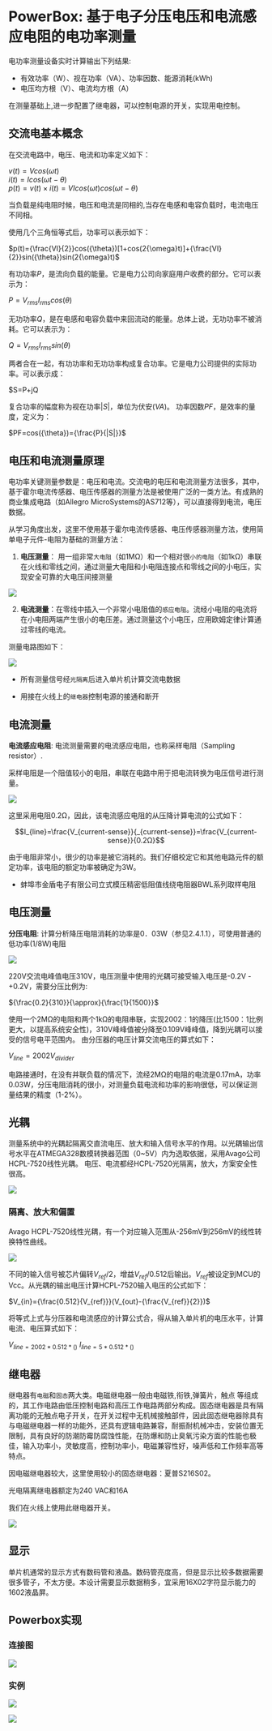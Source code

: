 # PowerBox: 基于电子分压电压和电流感应电阻的电功率测量

电功率测量设备实时计算输出下列结果:

*	有效功率（W）、视在功率（VA）、功率因数、能源消耗(kWh)
*	电压均方根（V）、电流均方根（A）  

在测量基础上,进一步配置了继电器，可以控制电源的开关，实现用电控制。

## 交流电基本概念

在交流电路中，电压、电流和功率定义如下：

$v(t)=Vcos({\omega}t)$	 
$i(t)=Icos({\omega}t-\theta)$	 
$p(t)=v(t){\times}i(t)=VIcos({\omega}t)cos({\omega}t-\theta)$	 

当负载是纯电阻时候，电压和电流是同相的,当存在电感和电容负载时，电流电压不同相。

使用几个三角恒等式后，功率可以表示如下：

$p(t)={\frac{VI}{2}}cos({\theta})[1+cos(2{\omega}t)]+{\frac{VI}{2}}sin({\theta})sin(2{\omega}t)$	

有功功率$P$，是流向负载的能量。它是电力公司向家庭用户收费的部分。它可以表示为：

$P=V_{rms}I_{rms}cos({\theta})$
 
无功功率$Q$，是在电感和电容负载中来回流动的能量。总体上说，无功功率不被消耗。它可以表示为：

$Q=V_{rms}I_{rms}sin({\theta})$

两者合在一起，有功功率和无功功率构成复合功率。它是电力公司提供的实际功率。可以表示成：
 
$S=P+jQ 

复合功率的幅度称为视在功率$|S|$，单位为伏安($VA$)。
功率因数$PF$，是效率的量度，定义为：
 
$PF=cos({\theta})={\frac{P}{|S|}}$

## 电压和电流测量原理

电功率关键测量参数是：电压和电流。交流电的电压和电流测量方法很多，其中，基于霍尔电流传感器、电压传感器的测量方法是被使用广泛的一类方法。有成熟的商业集成电路（如Allegro MicroSystems的AS712等），可以直接得到电流，电压数据。

从学习角度出发，这里不使用基于霍尔电流传感器、电压传感器测量方法，使用简单电子元件-电阻为基础的测量方法：

1. **电压测量**： 用一组非常`大电阻`（如1MΩ）和一个相对很`小的电阻`（如1kΩ）串联在火线和零线之间，通过测量大电阻和小电阻连接点和零线之间的小电压，实现安全可靠的大电压间接测量

 ![](img/volage.jpg)

2. **电流测量**：在零线中插入一个非常小电阻值的`感应电阻`。流经小电阻的电流将在小电阻两端产生很小的电压差。通过测量这个小电压，应用欧姆定律计算通过零线的电流。

测量电路图如下：

![](img/powbox_layout_1.jpg)

* 所有测量信号经`光隔离`后进入单片机计算交流电数据

* 用接在火线上的`继电器`控制电源的接通和断开

## 电流测量

**电流感应电阻**: 电流测量需要的电流感应电阻，也称采样电阻（Sampling resistor）.

采样电阻是一个阻值较小的电阻，串联在电路中用于把电流转换为电压信号进行测量。

![](img/sampling_resistor.jpg)

这里采用电阻0.2Ω，因此，该电流感应电阻的从压降计算电流的公式如下： 

$$I_{line}=\frac{V_{current-sense}}{_{current-sense}}=\frac{V_{current-sense}}{0.2Ω}$$

由于电阻非常小，很少的功率是被它消耗的。我们仔细校定它和其他电路元件的额定功率，该电阻的额定功率被确定为3W。

* 蚌埠市金盾电子有限公司立式模压精密低阻值线绕电阻器BWL系列取样电阻

## 电压测量

**分压电阻**: 计算分析降压电阻消耗的功率是0．03W（参见2.4.1.1），可使用普通的低功率(1/8W)电阻

![](img/resisitor.jpg)

220V交流电峰值电压310V，电压测量中使用的光耦可接受输入电压是-0.2V - +0.2V，需要分压比例为: 
                 
${\frac{0.2}{310}}{\approx}{\frac{1}{1500}}$

使用一个2MΩ的电阻和两个1kΩ的电阻串联，实现2002：1的降压(比1500：1比例更大，以提高系统安全性)，310V峰峰值被分降至0.109V峰峰值，降到光耦可以接受的信号电平范围内。
由分压器的电压计算交流电压的算式如下：

$V_{line}=2002V_{divider}$

电路接通时，在没有并联负载的情况下，流经2MΩ的电阻的电流是0.17mA，功率0.03W，分压电阻消耗的很小，对测量负载电流和功率的影响很低，可以保证测量结果的精度（1-2%）。

## 光耦

测量系统中的光耦起隔离交直流电压、放大和输入信号水平的作用。以光耦输出信号水平在ATMEGA328数模转换器范围（0~5V）内为选取依据，采用Avago公司HCPL-7520线性光耦。
电压、电流都经HCPL-7520光隔离，放大，方案安全性很高。

![](img/HCPL-7520.jpg)

### 隔离、放大和偏置

Avago HCPL-7520线性光耦，有一个对应输入范围从-256mV到256mV的线性转换特性曲线。

![](img/powerbox_curve.jpg)

不同的输入信号被芯片偏转$V_{ref}/2$，增益$V_{ref}/0.512$后输出。$V_{ref}$被设定到MCU的Vcc。从光耦的输出电压计算HCPL-7520输入电压的公式如下：

$V_{in}={\frac{0.512}{V_{ref}}}(V_{out}-{\frac{V_{ref}}{2}})$

将等式上式与分压器和电流感应的计算公式合，得从输入单片机的电压水平，计算电流、电压算式如下：

$V_{line=2002*0.512*()}$
$I_{line=5*0.512*()}$

## 继电器

继电器有`电磁`和`固态`两大类。电磁继电器一般由电磁铁,衔铁,弹簧片，触点 等组成的，其工作电路由低压控制电路和高压工作电路两部分构成。固态继电器是具有隔离功能的无触点电子开关，在开关过程中无机械接触部件，因此固态继电器除具有与电磁继电器一样的功能外，还具有逻辑电路兼容，耐振耐机械冲击，安装位置无限制，具有良好的防潮防霉防腐蚀性能，在防爆和防止臭氧污染方面的性能也极佳，输入功率小，灵敏度高，控制功率小，电磁兼容性好，噪声低和工作频率高等特点。

因电磁继电器较大，这里使用较小的固态继电器：夏普S216S02。

光电隔离继电器额定为240 VAC和16A

我们在火线上使用此继电器开关。

![](img/S216S02.jpg)


## 显示
 
 单片机通常的显示方式有数码管和液晶。数码管亮度高，但是显示比较多数据需要很多管子，不太方便。本设计需要显示数据稍多，宜采用16X02字符显示能力的1602液晶屏。
 
 ## Powerbox实现
 
### 连接图

 ![](img/powerbox_layout.jpg)

### 实例

![](img/powerbox_board.jpg)

![](img/powerbox_demo.jpg)

